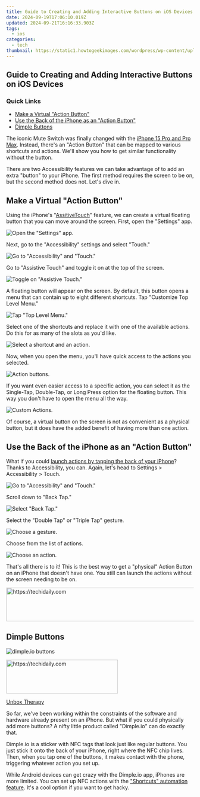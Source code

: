 ```yaml
---
title: Guide to Creating and Adding Interactive Buttons on iOS Devices
date: 2024-09-19T17:06:10.019Z
updated: 2024-09-21T16:16:33.903Z
tags:
  - ios
categories:
  - tech
thumbnail: https://static1.howtogeekimages.com/wordpress/wp-content/uploads/2023/09/52422923976_b0269276bc_o-1.jpg
---
```


## Guide to Creating and Adding Interactive Buttons on iOS Devices

### Quick Links

* [Make a Virtual "Action Button"](https://extra-tips.techidaily.com/2024-approved-3-simple-methods-for-color-correction-in-adobe-photoshop/)
* [Use the Back of the iPhone as an "Action Button"](https://review-topics.techidaily.com/how-to-update-or-downgrade-iphone-x-without-losing-data-drfone-by-drfone-ios-system-repair-ios-system-repair/)
* [Dimple Buttons](https://android-unlock.techidaily.com/unlock-your-vivo-v27-phone-with-ease-the-3-best-lock-screen-removal-tools-by-drfone-android/)

 The iconic Mute Switch was finally changed with the [iPhone 15 Pro and Pro Max](https://facebook-video-footage.techidaily.com/updated-2024-approved-direct-download-of-youtube-content/). Instead, there's an "Action Button" that can be mapped to various shortcuts and actions. We'll show you how to get similar functionality without the button.

 There are two Accessibility features we can take advantage of to add an extra "button" to your iPhone. The first method requires the screen to be on, but the second method does not. Let's dive in.

##  Make a Virtual "Action Button"

 Using the iPhone's "[AssitiveTouch](https://smart-video-creator.techidaily.com/new-2024-approved-the-ultimate-guide-to-glitch-video-editors-top-picks-for-windows-mac-and-web/)" feature, we can create a virtual floating button that you can move around the screen. First, open the "Settings" app.

![Open the "Settings" app.](https://static1.howtogeekimages.com/wordpress/wp-content/uploads/2023/09/img_0369.PNG) 

 Next, go to the "Accessibility" settings and select "Touch."

![Go to "Accessibility" and "Touch."](https://static1.howtogeekimages.com/wordpress/wp-content/uploads/2023/09/img_0370.PNG) 

 Go to "Assistive Touch" and toggle it on at the top of the screen.

![Toggle on "Assistive Touch."](https://static1.howtogeekimages.com/wordpress/wp-content/uploads/2023/09/2023-09-21_16-49-36.png) 

 A floating button will appear on the screen. By default, this button opens a menu that can contain up to eight different shortcuts. Tap "Customize Top Level Menu."

![Tap "Top Level Menu."](https://static1.howtogeekimages.com/wordpress/wp-content/uploads/2023/09/img_0373.PNG) 

 Select one of the shortcuts and replace it with one of the available actions. Do this for as many of the slots as you'd like.

![Select a shortcut and an action.](https://static1.howtogeekimages.com/wordpress/wp-content/uploads/2023/09/img_0375.PNG) 

 Now, when you open the menu, you'll have quick access to the actions you selected.

![Action buttons.](https://static1.howtogeekimages.com/wordpress/wp-content/uploads/2023/09/img_0377.PNG) 

 If you want even easier access to a specific action, you can select it as the Single-Tap, Double-Tap, or Long Press option for the floating button. This way you don't have to open the menu all the way.

![Custom Actions.](https://static1.howtogeekimages.com/wordpress/wp-content/uploads/2023/09/img_0378.PNG) 

 Of course, a virtual button on the screen is not as convenient as a physical button, but it does have the added benefit of having more than one action.

##  Use the Back of the iPhone as an "Action Button"

 What if you could [launch actions by tapping the back of your iPhone](https://ai-live-streaming.techidaily.com/updated-in-2024-10-free-football-streaming-sites-to-bookmark/)? Thanks to Accessibility, you can. Again, let's head to Settings > Accessibility > Touch.

![Go to "Accessibility" and "Touch."](https://static1.howtogeekimages.com/wordpress/wp-content/uploads/2023/09/img_0370.PNG) 

 Scroll down to "Back Tap."

![Select "Back Tap."](https://static1.howtogeekimages.com/wordpress/wp-content/uploads/2023/09/img_0379.PNG) 

 Select the "Double Tap" or "Triple Tap" gesture.

![Choose a gesture.](https://static1.howtogeekimages.com/wordpress/wp-content/uploads/2023/09/img_0380.PNG) 

 Choose from the list of actions.

![Choose an action.](https://static1.howtogeekimages.com/wordpress/wp-content/uploads/2023/09/img_0381.PNG) 

 That's all there is to it! This is the best way to get a "physical" Action Button on an iPhone that doesn't have one. You still can launch the actions without the screen needing to be on.

<!-- affiliate ads begin -->
<a href="https://appsumo.8odi.net/c/5597632/2087408/7443" target="_top" id="2087408">
  <img src="//a.impactradius-go.com/display-ad/7443-2087408" border="0" alt="https://techidaily.com" width="728" height="90"/>
</a>
<img height="0" width="0" src="https://appsumo.8odi.net/i/5597632/2087408/7443" style="position:absolute;visibility:hidden;" border="0" />
<!-- affiliate ads end -->

##  Dimple Buttons

![dimple.io buttons](https://static1.howtogeekimages.com/wordpress/wp-content/uploads/2023/09/dimpleio.png) 

<!-- affiliate ads begin -->
<a href="https://aligracehair.sjv.io/c/5597632/1997690/19272" target="_top" id="1997690">
  <img src="//a.impactradius-go.com/display-ad/19272-1997690" border="0" alt="https://techidaily.com" width="300" height="90"/>
</a>
<img height="0" width="0" src="https://aligracehair.sjv.io/i/5597632/1997690/19272" style="position:absolute;visibility:hidden;" border="0" />
<!-- affiliate ads end -->

[Unbox Therapy](https://youtu.be/6Mp01eg0-ZM)

 So far, we've been working within the constraints of the software and hardware already present on an iPhone. But what if you could physically add more buttons? A nifty little product called "Dimple.io" can do exactly that.

 Dimple.io is a sticker with NFC tags that look just like regular buttons. You just stick it onto the back of your iPhone, right where the NFC chip lives. Then, when you tap one of the buttons, it makes contact with the phone, triggering whatever action you set up.

 While Android devices can get crazy with the Dimple.io app, iPhones are more limited. You can set up NFC actions with the ["Shortcuts" automation feature](https://fox-http.techidaily.com/new-the-ultimate-guide-to-gopro-hero5-time-lapse-photography/). It's a cool option if you want to get hacky.

<ins class="adsbygoogle"
     style="display:block"
     data-ad-format="autorelaxed"
     data-ad-client="ca-pub-7571918770474297"
     data-ad-slot="1223367746"></ins>

<ins class="adsbygoogle"
     style="display:block"
     data-ad-client="ca-pub-7571918770474297"
     data-ad-slot="8358498916"
     data-ad-format="auto"
     data-full-width-responsive="true"></ins>



